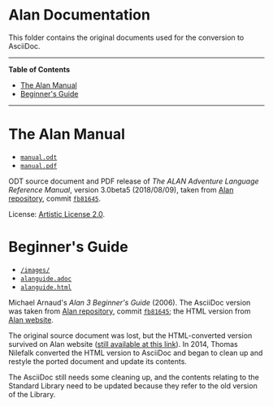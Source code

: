 # Alan Documentation

This folder contains the original documents used for the conversion to AsciiDoc.


-----

**Table of Contents**

<!-- MarkdownTOC autolink="true" bracket="round" autoanchor="false" lowercase="only_ascii" uri_encoding="true" levels="1,2,3" -->

- [The Alan Manual](#the-alan-manual)
- [Beginner's Guide](#beginners-guide)

<!-- /MarkdownTOC -->

-----



# The Alan Manual

- [`manual.odt`][manual.odt]
- [`manual.pdf`][manual.pdf]

ODT source document and PDF release of _The ALAN Adventure Language Reference Manual_, version 3.0beta5 (2018/08/09), taken from [Alan repository], commit [`fb81645`][fb81645].

License: [Artistic License 2.0].

# Beginner's Guide

- [`/images/`][images]
- [`alanguide.adoc`][alanguide.adoc]
- [`alanguide.html`][alanguide.html]

Michael Arnaud's _Alan 3 Beginner's Guide_ (2006). The AsciiDoc version was taken from [Alan repository], commit [`fb81645`][fb81645]; the HTML version from [Alan website][alanguide www].

The original source document was lost, but the HTML-converted version survived on Alan website ([still available at this link][alanguide www]). In 2014, Thomas Nilefalk converted the HTML version to AsciiDoc and began to clean up and restyle the ported document and update its contents.

The AsciiDoc still needs some cleaning up, and the contents relating to the Standard Library need to be updated because they refer to the old version of the Library. 



<!-----------------------------------------------------------------------------
                               REFERENCE LINKS                                
------------------------------------------------------------------------------>

[Alan repository]: https://bitbucket.org/alanif/alan/src/master/ "Visit Alan repository at Bitbucket"

[fb81645]: https://bitbucket.org/alanif/alan/src/fb81645/ "View Alan repository's commit fb81645"

[alanguide www]: https://alanif.se/files/alanguide/alanguide.html "View the 'Alan 3 Beginner's Guide' at Alan website (outdated version)"

<!-- Project Files ----------------------------------------------------------->

[manual.odt]: ./manual.odt "'The ALAN Adventure Language Reference Manual' (ODT)"
[manual.pdf]: ./manual.pdf "'The ALAN Adventure Language Reference Manual' (PDF)"

[alanguide.adoc]: ./alanguide.adoc "View source file"
[alanguide.html]: ./alanguide.html "View source file"
[images]: ./images/ "Navigate to folder"


[Artistic License 2.0]: ../LICENSE

<!-- EOF -->